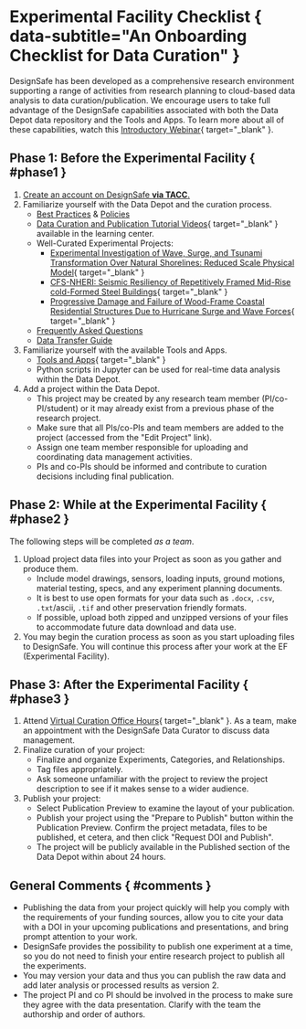 # Experimental Facility Checklist { data-subtitle="An Onboarding Checklist for Data Curation" }

DesignSafe has been developed as a comprehensive research environment supporting a range of activities from research planning to cloud-based data analysis to data curation/publication.  We encourage users to take full advantage of the DesignSafe capabilities associated with both the Data Depot data repository and the Tools and Apps.  To learn more about all of these capabilities, watch this [Introductory Webinar](https://www.youtube.com/watch?v=5Yus9MjtcTM&amp;feature=youtu.be){ target="_blank" }.


## Phase 1: Before the Experimental Facility { #phase1 }

1. [Create an account on DesignSafe **via TACC**.](https://www.designsafe-ci.org/account/register/)
2. Familiarize yourself with the Data Depot and the curation process.
	* [Best Practices](/user-guide/curating/bestpractices/) & [Policies](/user-guide/data-depot/policies/)
	* [Data Curation and Publication Tutorial Videos](https://www.youtube.com/playlist?list=PL2GxvrdFrBlkwHBgQ47pZO-77ZLrJKYHV){ target="_blank" } available in the learning center.
	* Well-Curated Experimental Projects:
		* [Experimental Investigation of Wave, Surge, and Tsunami Transformation Over Natural Shorelines: Reduced Scale Physical Model](https://www.designsafe-ci.org/data/browser/public/designsafe.storage.published/PRJ-3218){ target="_blank" }
		* [CFS-NHERI: Seismic Resiliency of Repetitively Framed Mid-Rise cold-Formed Steel Buildings](https://www.designsafe-ci.org/data/browser/public/designsafe.storage.published/PRJ-2141){ target="_blank" }
		* [Progressive Damage and Failure of Wood-Frame Coastal Residential Structures Due to Hurricane Surge and Wave Forces](https://www.designsafe-ci.org/data/browser/public/designsafe.storage.published/PRJ-3197){ target="_blank" }
	* [Frequently Asked Questions](/user-guide/curating/faq/)
	* [Data Transfer Guide](/user-guide/data-depot/transfer/)
3. Familiarize yourself with the available Tools and Apps.
	* [Tools and Apps](https://www.designsafe-ci.org/use-designsafe/tools-applications/){ target="_blank" }
	* Python scripts in Jupyter can be used for real-time data analysis within the Data Depot.
4. Add a project within the Data Depot.
	* This project may be created by any research team member (PI/co-PI/student) or it may already exist from a previous phase of the research project.
	* Make sure that all PIs/co-PIs and team members are added to the project (accessed from the "Edit Project" link).
	* Assign one team member responsible for uploading and coordinating data management activities.
	* PIs and co-PIs should be informed and contribute to curation decisions including final publication.


## Phase 2: While at the Experimental Facility { #phase2 }

The following steps will be completed _as a team_.

1. Upload project data files into your Project as soon as you gather and produce them.
	* Include model drawings, sensors, loading inputs, ground motions, material testing, specs, and any experiment planning documents.
	* It is best to use open formats for your data such as `.docx`, `.csv`, `.txt`/ascii, `.tif` and other preservation friendly formats.
	* If possible, upload both zipped and unzipped versions of your files to accommodate future data download and data use.
2. You may begin the curation process as soon as you start uploading files to DesignSafe. You will continue this process after your work at the EF (Experimental Facility).


## Phase 3: After the Experimental Facility { #phase3 }

1. Attend [Virtual Curation Office Hours](https://designsafe-ci.org/facilities/virtual-office-hours/){ target="_blank" }. As a team, make an appointment with the DesignSafe Data Curator to discuss data management.
2. Finalize curation of your project:
	* Finalize and organize Experiments, Categories, and Relationships.
	* Tag files appropriately.
	* Ask someone unfamiliar with the project to review the project description to see if it makes sense to a wider audience.
3. Publish your project:
	* Select Publication Preview to examine the layout of your publication.
	* Publish your project using the "Prepare to Publish" button within the Publication Preview. Confirm the project metadata, files to be published, et cetera, and then click "Request DOI and Publish".
	* The project will be publicly available in the Published section of the Data Depot within about 24 hours.


## General Comments { #comments }

* Publishing the data from your project quickly will help you comply with the requirements of your funding sources, allow you to cite your data with a DOI in your upcoming publications and presentations, and bring prompt attention to your work.
* DesignSafe provides the possibility to publish one experiment at a time, so you do not need to finish your entire research project to publish all the experiments.
* You may version your data and thus you can publish the raw data and add later analysis or processed results as version 2.
* The project PI and co PI should be involved in the process to make sure they agree with the data presentation. Clarify with the team the authorship and order of authors.
